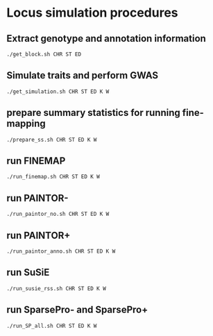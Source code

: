 # Locus simulation procedures

## Extract genotype and annotation information
```
./get_block.sh CHR ST ED
```

## Simulate traits and perform GWAS
```
./get_simulation.sh CHR ST ED K W
```

## prepare summary statistics for running fine-mapping
```
./prepare_ss.sh CHR ST ED K W
```

## run FINEMAP
```
./run_finemap.sh CHR ST ED K W
```

## run PAINTOR-
```
./run_paintor_no.sh CHR ST ED K W
```

## run PAINTOR+
```
./run_paintor_anno.sh CHR ST ED K W      
```

## run SuSiE
```
./run_susie_rss.sh CHR ST ED K W
```

## run SparsePro- and SparsePro+
```
./run_SP_all.sh CHR ST ED K W
```
